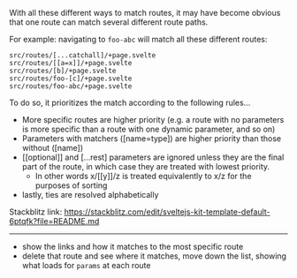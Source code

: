 With all these different ways to match routes, it may have become obvious that one route can match several different route paths.

For example: navigating to `foo-abc` will match all these different routes:

```
src/routes/[...catchall]/+page.svelte
src/routes/[[a=x]]/+page.svelte
src/routes/[b]/+page.svelte
src/routes/foo-[c]/+page.svelte
src/routes/foo-abc/+page.svelte
```

To do so, it prioritizes the match according to the following rules...

- More specific routes are higher priority (e.g. a route with no parameters is more specific than a route with one dynamic parameter, and so on)
- Parameters with matchers ([name=type]) are higher priority than those without ([name])
- [[optional]] and [...rest] parameters are ignored unless they are the final part of the route, in which case they are treated with lowest priority.
  - In other words x/[[y]]/z is treated equivalently to x/z for the purposes of sorting
- lastly, ties are resolved alphabetically

Stackblitz link: https://stackblitz.com/edit/sveltejs-kit-template-default-6ptqfk?file=README.md

---

- show the links and how it matches to the most specific route
- delete that route and see where it matches, move down the list, showing what loads for `params` at each route
